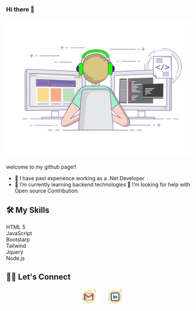 ### Hi there 👋

![person using a computer animated image](images/profileReadMe.gif)


welcome to my github page!!

- 🔭 I have past experience working as a .Net Developer
- 🌱 I’m currently learning backend technologies 
🤔 I’m looking for help with Open source Contribution.

## 🛠️ My Skills

HTML 5 <br>
JavaScript<br>
Bootstarp<br>
Tailwind<br>
Jquery<br>
Node.js

## 🙋‍♀️ Let's Connect
<p align="center">  
 &emsp;
<a href="https://mail.google.com/mail/?view=cm&fs=1&tf=1&to=sangeethajadhav123@gmail.com" target="_blank">
<img src="images/gmail.png" alt="mail_image"></img></a>
 &emsp;
<a href=""  target="_blank">
<img src="images/linkedin.png" alt="linkedin_image"></img></a>
</p>
                                           
